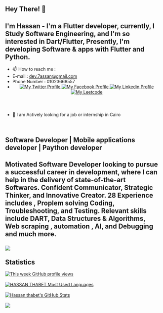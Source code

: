 
Hey There! 👋
------------------------------------------------
**I'm Hassan** - I'm a Flutter developer, currently, I Study Software Engineering, and I'm so interested in Dart/Flutter, Presently, I'm developing Software & apps with Flutter and Python.
------------------------------------------------

- 📫 How to reach me : 
-    E-mail : dev.7assan@gmail.com
-    Phone Number : 01023668557 
- <header>
  <div>
    <a href="https://twitter.com/Dev_7assan">
      <img alt="My Twitter Profile" src="https://cdn-icons-png.flaticon.com/32/3670/3670151.png">
    </a>
    <a href="https://web.facebook.com/dev.7assan/">
      <img alt="My Facebook Profile" src="https://cdn-icons-png.flaticon.com/32/5968/5968764.png">
    </a>
    <a href="https://www.linkedin.com/in/dev-hassan/">
      <img alt="My Linkedin Profile" src="https://cdn-icons-png.flaticon.com/32/145/145807.png">
    </a>
    </a>
    <a href="https://leetcode.com/hassan-thabet/">
      <img alt="My Leetcode" src="https://cdn-icons-png.flaticon.com/32/1053/1053367.png">
    </a>
  </div>
</header>


- 💞️ I am Actively looking for a job or internship in Cairo
<br />



Software Developer | Mobile applications developer | Paython developer
------------------------------------------------
Motivated Software Developer looking to pursue a successful career in development, where I can help in the delivery of state-of-the-art Softwares. Confident Communicator, Strategic Thinker, and Innovative Creator. 28 Experience includes , Proplem solving Coding, Troubleshooting, and Testing. Relevant skills include DART, Data Structures & Algorithms, Web scraping , automation , AI, and Debugging and much more.
<br />
<a href="#">
<br />
    <img src="https://skillicons.dev/icons?i=java,kotlin,swift,dart,flutter,py,django,fastapi,laravel,mysql,firebase,postman,gradle,xd,vscode,devto,git,github,stackoverflow,bash&theme=dark" />
  </a>
<br />
<br />
Statistics
------------------------------------------------
<div>
      <a href="https://github.com/hassan-thabet">
        <img alt="This week GitHub profile views" src="https://komarev.com/ghpvc/?username=hassan-thabet&style=flat&color=7733ff&label=This+week+GitHub+profile+views" />
      </a>
      <br /><br />
    </div>
    <!-------------------------------------------------------------------------------------->
    <div>
      <a href="https://github.com/hassan-thabet">
        <picture>
          <source media="(prefers-color-scheme: dark)" srcset="https://github-readme-stats.vercel.app/api/top-langs/?layout=compact&username=hassan-thabet&show_icons=true&title_color=c4b5fd&icon_color=475569&bg_color=90,0f172a,1e293b&text_color=cbd5e1&border_color=1e293b&text_bold=false&count_private=true">
          <source media="(prefers-color-scheme: light)" srcset="https://github-readme-stats.vercel.app/api/top-langs/?layout=compact&username=hassan-thabet&count_private=true" />
          <img alt="HASSAN THABET Most Used Languages" src="https://github-readme-stats.vercel.app/api/top-langs/?layout=compact&username=hassan-thabet&show_icons=true&title_color=c4b5fd&icon_color=475569&bg_color=90,0f172a,1e293b&text_color=cbd5e1&border_color=1e293b&text_bold=false&count_private=true" />
        </picture>
      </a>
      <br /><br />
      <a href="https://github.com/hassan-thabet">
        <picture>
          <source media="(prefers-color-scheme: dark)" srcset="https://github-readme-stats.vercel.app/api?username=hassan-thabet&show_icons=true&title_color=c4b5fd&icon_color=475569&bg_color=90,0f172a,1e293b&text_color=cbd5e1&border_color=1e293b&text_bold=false&count_private=true&ring_color=7733ff">
          <source media="(prefers-color-scheme: light)" srcset="https://github-readme-stats.vercel.app/api?username=hassan-thabet" />
          <img alt="Hassan thabet's GitHub Stats" src="https://github-readme-stats.vercel.app/api?username=hassan-thabet&show_icons=true&title_color=c4b5fd&icon_color=475569&bg_color=90,0f172a,1e293b&text_color=cbd5e1&border_color=1e293b&text_bold=false&count_private=true&ring_color=7733ff" />
        </picture>
      </a>
      <br /><br />
      <a href="http://www.github.com/hassan-thabet"><img src="https://github-readme-streak-stats.herokuapp.com/?user=hassan-thabet&stroke=000000&background=ffffff&ring=3382ed&fire=3382ed&currStreakNum=000000&currStreakLabel=3382ed&sideNums=000000&sideLabels=000000&dates=000000&hide_border=true" /></a>
    </div>
    <!-------------------------------------------------------------------------------------->
    
<!---
hassan-thabet/hassan-thabet is a ✨ special ✨ repository because its `README.md` (this file) appears on your GitHub profile.
You can click the Preview link to take a look at your changes.
--->
